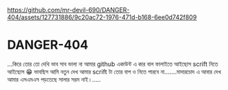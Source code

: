 

https://github.com/mr-devil-690/DANGER-404/assets/127731886/9c20ac72-1976-471d-b168-6ee0d742f809

# DANGER-404
...কিরে তোর তো দেখি ভাব সাব ভালা না আমার github একাউন্ট এ কার বাল ফালাইতে আইছোস scrift নিতে আইছোস 😁 ভাবছিস আমি নতুন দেখ আমার scrift টা তোর বাপ ও নিতে পারবে না.......মাদারচোদ এ আবার দেখ আমার এসএমএস পড়তেছে সালার সরম নাই।.....
